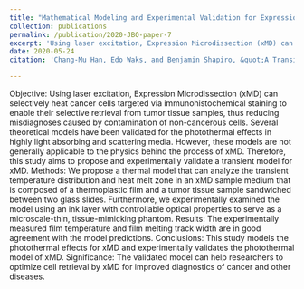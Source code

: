 ```yaml
---
title: "Mathematical Modeling and Experimental Validation for Expression Microdissection"
collection: publications
permalink: /publication/2020-JBO-paper-7
excerpt: 'Using laser excitation, Expression Microdissection (xMD) can selectively heat cancer cells targeted via immunohistochemical staining to enable their selective retrieval from tumor tissue samples, thus reducing misdiagnoses caused by contamination of non-cancerous cells. Several theoretical models have been validated for the photothermal effect in highly light absorbing and scattering media. However, these models are not generally applicable to the physics behind the process of xMD. In this study, we propose a thermal model that can analyze the transient temperature distribution and heat melt zone in an xMD sample medium that is composed of a thermoplastic film and a tumor tissue sample sandwiched between two glass slides. Furthermore, we experimentally examined the model using an ink layer with controllable optical properties to serve as a microscale-thin, tissue-mimicking phantom and found the experimentally measured film temperature is in good agreement with the model predictions. The validated model can help researchers to optimize cell retrieval by xMD for improved diagnostics of cancer and other diseases.'
date: 2020-05-24
citation: 'Chang-Mu Han, Edo Waks, and Benjamin Shapiro, &quot;A Transient Thermal Model and Experimental Validation for Expression Microdissection,&quot; <i>under review</i>.'

---
```

Objective: Using laser excitation, Expression Microdissection (xMD) can selectively heat cancer cells targeted via immunohistochemical staining to enable their selective retrieval from tumor tissue samples, thus reducing misdiagnoses caused by contamination of non-cancerous cells. Several theoretical models have been validated for the photothermal effects in highly light absorbing and scattering media. However, these models are not generally applicable to the physics behind the process of xMD. Therefore, this study aims to propose and experimentally validate a transient model for xMD. Methods: We propose a thermal model that can analyze the transient temperature distribution and heat melt zone in an xMD sample medium that is composed of a thermoplastic film and a tumor tissue sample sandwiched between two glass slides. Furthermore, we experimentally examined the model using an ink layer with controllable optical properties to serve as a microscale-thin, tissue-mimicking phantom. Results: The experimentally measured film temperature and film melting track width are in good agreement with the model predictions. Conclusions: This study models the photothermal effects for xMD and experimentally validates the photothermal model of xMD. Significance: The validated model can help researchers to optimize cell retrieval by xMD for improved diagnostics of cancer and other diseases. 
